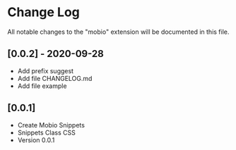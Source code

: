 # Change Log

All notable changes to the "mobio" extension will be documented in this file.

## [0.0.2] - 2020-09-28

- Add prefix suggest
- Add file CHANGELOG.md
- Add file example


## [0.0.1]

- Create Mobio Snippets
- Snippets Class CSS
- Version 0.0.1



